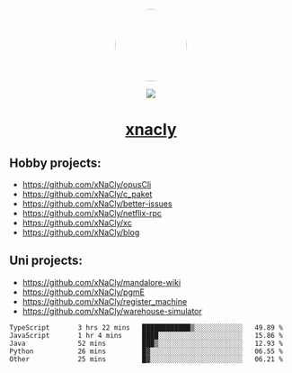 <p align="center">
  <img style="border-radius: 100px" width="128" height="128" src="https://avatars.githubusercontent.com/u/47723417?v=4"/>
</p>
<p align="center">
  <img src="https://komarev.com/ghpvc/?username=xnacly&&style=flat-square"/>
</p>

<h1 align="center"><a href="https://xnacly.me"> xnacly</a> </h1>

## Hobby projects:
- https://github.com/xNaCly/opusCli
- https://github.com/xNaCly/c_paket
- https://github.com/xNaCly/better-issues
- https://github.com/xNaCly/netflix-rpc
- https://github.com/xNaCly/xc
- https://github.com/xNaCly/blog

## Uni projects:
- https://github.com/xNaCly/mandalore-wiki
- https://github.com/xNaCly/pgmE
- https://github.com/xNaCly/register_machine
- https://github.com/xNaCly/warehouse-simulator


<!--START_SECTION:waka-->

```text
TypeScript       3 hrs 22 mins   ████████████▒░░░░░░░░░░░░   49.89 %
JavaScript       1 hr 4 mins     ████░░░░░░░░░░░░░░░░░░░░░   15.86 %
Java             52 mins         ███▒░░░░░░░░░░░░░░░░░░░░░   12.93 %
Python           26 mins         █▓░░░░░░░░░░░░░░░░░░░░░░░   06.55 %
Other            25 mins         █▓░░░░░░░░░░░░░░░░░░░░░░░   06.21 %
```

<!--END_SECTION:waka-->
